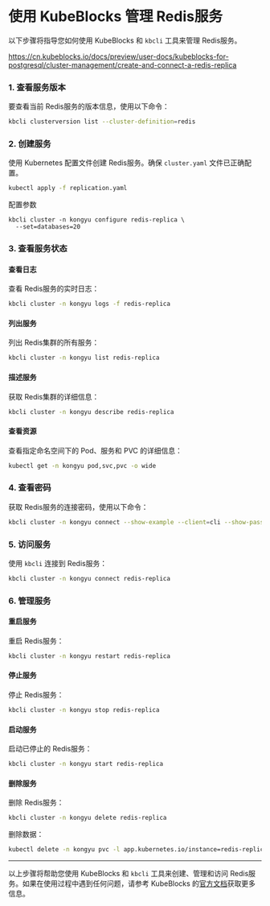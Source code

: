 # 使用 KubeBlocks 管理 Redis服务

以下步骤将指导您如何使用 KubeBlocks 和 `kbcli` 工具来管理 Redis服务。

https://cn.kubeblocks.io/docs/preview/user-docs/kubeblocks-for-postgresql/cluster-management/create-and-connect-a-redis-replica

### 1. 查看服务版本

要查看当前 Redis服务的版本信息，使用以下命令：
```sh
kbcli clusterversion list --cluster-definition=redis
```

### 2. 创建服务

使用 Kubernetes 配置文件创建 Redis服务。确保 `cluster.yaml` 文件已正确配置。
```sh
kubectl apply -f replication.yaml
```

配置参数

```
kbcli cluster -n kongyu configure redis-replica \
  --set=databases=20
```

### 3. 查看服务状态

#### 查看日志
查看 Redis服务的实时日志：
```sh
kbcli cluster -n kongyu logs -f redis-replica
```

#### 列出服务
列出 Redis集群的所有服务：
```sh
kbcli cluster -n kongyu list redis-replica
```

#### 描述服务
获取 Redis集群的详细信息：
```sh
kbcli cluster -n kongyu describe redis-replica
```

#### 查看资源
查看指定命名空间下的 Pod、服务和 PVC 的详细信息：

```sh
kubectl get -n kongyu pod,svc,pvc -o wide
```

### 4. 查看密码

获取 Redis服务的连接密码，使用以下命令：
```sh
kbcli cluster -n kongyu connect --show-example --client=cli --show-password redis-replica
```

### 5. 访问服务

使用 `kbcli` 连接到 Redis服务：
```sh
kbcli cluster -n kongyu connect redis-replica
```

### 6. 管理服务

#### 重启服务
重启 Redis服务：
```sh
kbcli cluster -n kongyu restart redis-replica
```

#### 停止服务
停止 Redis服务：
```sh
kbcli cluster -n kongyu stop redis-replica
```

#### 启动服务
启动已停止的 Redis服务：
```sh
kbcli cluster -n kongyu start redis-replica
```

#### 删除服务
删除 Redis服务：
```sh
kbcli cluster -n kongyu delete redis-replica
```
删除数据：
```sh
kubectl delete -n kongyu pvc -l app.kubernetes.io/instance=redis-replica
```

---

以上步骤将帮助您使用 KubeBlocks 和 `kbcli` 工具来创建、管理和访问 Redis服务。如果在使用过程中遇到任何问题，请参考 KubeBlocks 的[官方文档](https://cn.kubeblocks.io/docs/preview/user-docs/kubeblocks-for-postgresql/apecloud-postgresql-intro/)获取更多信息。